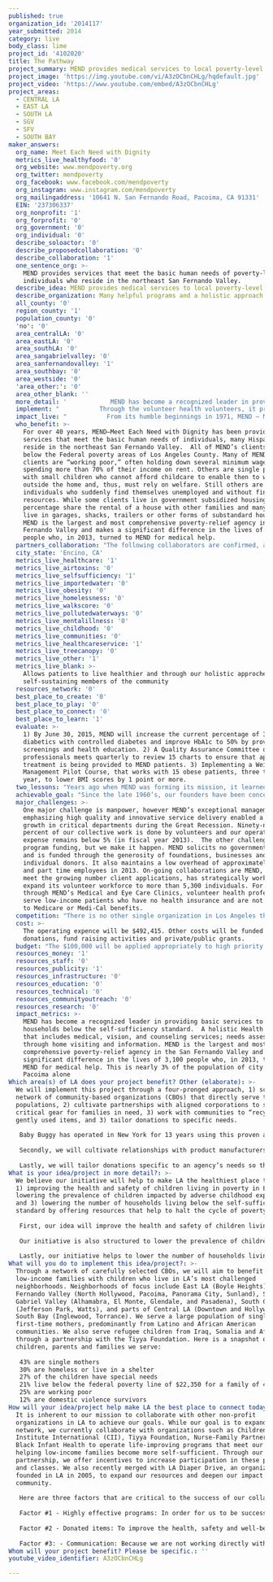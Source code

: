 ```yaml
---
published: true
organization_id: '2014117'
year_submitted: 2014
category: live
body_class: lime
project_id: '4102020'
title: The Pathway
project_summary: MEND provides medical services to local poverty-level people at no charge.
project_image: 'https://img.youtube.com/vi/A3zOCbnCHLg/hqdefault.jpg'
project_video: 'https://www.youtube.com/embed/A3zOCbnCHLg'
project_areas:
  - CENTRAL LA
  - EAST LA
  - SOUTH LA
  - SGV
  - SFV
  - SOUTH BAY
maker_answers:
  org_name: Meet Each Need with Dignity
  metrics_live_healthyfood: '0'
  org_website: www.mendpoverty.org
  org_twitter: mendpoverty
  org_facebook: www.facebook.com/mendpoverty
  org_instagram: www.instagram.com/mendpoverty
  org_mailingaddress: '10641 N. San Fernando Road, Pacoima, CA 91331'
  EIN: '237306337'
  org_nonprofit: '1'
  org_forprofit: '0'
  org_government: '0'
  org_individual: '0'
  describe_soloactor: '0'
  describe_proposedcollaboration: '0'
  describe_collaboration: '1'
  one_sentence_org: >-
    MEND provides services that meet the basic human needs of poverty-level
    individuals who reside in the northeast San Fernando Valley.
  describe_idea: MEND provides medical services to local poverty-level people at no charge.
  describe_organization: Many helpful programs and a holistic approach
  all_county: '0'
  region_county: '1'
  population_county: '0'
  'no': '0'
  area_centralLA: '0'
  area_eastLA: '0'
  area_southLA: '0'
  area_sangabrielvalley: '0'
  area_sanfernandovalley: '1'
  area_southbay: '0'
  area_westside: '0'
  'area_other:': '0'
  area_other_blank: ''
  more_detail: '            MEND has become a recognized leader in providing basic services in the northeast San Fernando Valley, and MEND’s Medical Clinic is the only free clinic in their portion of the Valley. Medical and vision care, as well as health education, are provided by volunteer health professionals to patients who are low income, have no health insurance and are not entitled to Medicare or Medical benefits. The Medical Clinic provides family practice, chiropractic, acupuncture and chronic disease care to thousands of people each year. When more specialized services are needed, the patients are given referrals to appropriate facilities nearby and free bus tokens are offered to help patients obtain these services. If needed, medications are pres'
  implement: "           Through the volunteer health volunteers, it provides basic ambulatory, hypertension, diabetic, vision, women’s health, acupuncture and chiropractic care to adults. The Eye Clinic provides eye exams, glaucoma testing and prescription glasses free of charge to all patients. Vision services are also provided to children. When more specialized services are needed, the patients are given referrals to appropriate nearby facilities.\r\n           While the MEND health service programs extend over the wide range of illnesses and treatments of young children through seniors, a significant percentage of MEND’s medical activity is extended to the diagnosis and the treatment of hypertension and diabetes prevalent in the dominantly Hispanic population of the northeast San Fernando Valley. Nearly one-third of the MEND medical cash budget is directed to diabetic medications. The MEND Medical Volunteers have designed and implemented a comprehensive medical program that provides health care to poor uninsured families living in the northeast San Fernando Valley. The group includes physicians, doctors of optometry, a doctor of chiropractic, an acupuncturist, nurse practitioners and RN's, \r\n           Through a Holistic Approach, the Medical Clinic provides health education and exercise classes, including specialty clinics for diabetes, hypertension, women’s health and healthy aging; and has recently launched a 4-month Weight Management Course, the objective of which is to educate obese patients on nutrition and exercise, in a culturally-sensitive manner while helping them adopt lifestyle changes that can help them lose the excess weight. Our plan is to rotate 15 patients every 4 months through the course with the goal of helping them lose 10 pounds or lower their BMI score by one point.\r\n"
  impact_live: "           From its humble beginnings in 1971, MEND – Meet Each Need with Dignity – has become one of the most comprehensive and empowering poverty relief agencies in Los Angeles County, serving in thousands of individuals each month with a full range of services designed to meet basic needs and move recipients on to self-reliance.  Named the 2012 California Nonprofit of the Year by the Governor’s Office, MEND, to better meet the growing number client applications, has strategically worked to expand its volunteer workforce to more than 5,300 individuals supported by approximately 31 experienced employees, who gave the equivalent hours of almost 95 full-time employees in 2013. On-going collaborations are part of this leveraged manpower, with more than 300 universities and colleges, businesses, nonprofit and government agencies and community groups regularly working in MEND departments. MEND has a reputation for exceptional management, emphasizing high quality and innovative service delivery.\r\n\r\nAs we move closer to 2050, MEND can strengthen its abilities to provide health options for individuals and families and to break the bonds of hunger, disease, and poverty providing a future-serving as a pathway to self-reliance.\r\n"
  who_benefit: >-
    For over 40 years, MEND—Meet Each Need with Dignity has been providing
    services that meet the basic human needs of individuals, many Hispanic, who
    reside in the northeast San Fernando Valley.  All of MEND’s clients are
    below the Federal poverty areas of Los Angeles County. Many of MENDS’s
    clients are “working poor,” often holding down several minimum wage jobs and
    spending more than 70% of their income on rent. Others are single parents
    with small children who cannot afford childcare to enable then to work
    outside the home and, thus, must rely on welfare. Still others are
    individuals who suddenly find themselves unemployed and without financial
    resources. While some clients live in government subsidized housing, a large
    percentage share the rental of a house with other families and many still
    live in garages, shacks, trailers or other forms of substandard housing.
    MEND is the largest and most comprehensive poverty-relief agency in the San
    Fernando Valley and makes a significant difference in the lives of 3,100
    people who, in 2013, turned to MEND for medical help.
  partners_collaboration: "The following collaborators are confirmed, and we have worked together in the past. Each collaborator adds its own specialty to complete the quality of the various medical services provided. These collaborators bring three critical aspects to the success of the medical service on a day-to-day basis: 1) their specific expertise, 2) key necessary research and 3) in-kind work to help MEND provide full medical follow through.\r\n\r\n\r\nMEND Medical Clinic: Total # 59\tMedical Cont.\r\nAlzheimer's Association\tProvidence St. Parish Nurses\r\nAmerican Diabetes Association\tSFV Optometric Society\r\nAnderson Career College\tSHP-PEP -Student Health Professional Pre-Entry Program\r\nCenter for the Partially Blind\tShalom Ahavat Temple\r\nCal State L.A. School of Nursing\tSouthside Coalition of Community Health Centers\r\nCalifornia Dept of Public Health: Champions for Change\tUCLA Dept of Int. Medicine: Community Health Program\r\nCalifornia State University Northridge\tUCLA Dept of Nephrology: SPRINT Study\r\nCalifornia State University Los Angeles: School of Nursing\tUCLA School of Nursing \" Heart Stiches\"\"\r\nCesar Chavez Committee: Annual Festival & March\tUSC School of Pharmacy Fraternity\r\nCollege of the Canyons: School of Nursing\tValley Care/ Olive View Hospital\r\nCommunity Clinic Association of LA County\tValley College of Medical Careers\r\nCommunity Clinic Voice\tValley Community Clinic\r\nCSNAP\tVCCC\r\nDirect Relief\tVision y Compromiso\r\nEl Nido\tWestern University School of Optometry\r\nEverest College\tWest Coast University School of Nursing\r\nWorksource California TSE Program\r\nYouth Policy Institute\r\nNorthridge Hospital\r\nOccidental College\r\nPacoima Beautiful\r\nPals for Health\r\nPartners in Care \r\nPlatt College\r\nProvidence Holy Cross Medical Center\r\n St. Joseph Medical Center\r\n\r\n\r\n\r\nHomeless Health Care L.A\r\nKaiser Permanente\r\nKaiser Permanente Panorama City: Health Education Dept\r\nKaiser Permanente Woodland Hills: Residency Program\r\nKaplan College\r\n    LA County Health Department\r\n\r\nLA County Department of Health Services: OVMC\r\nLA County Department of Public Health, Nutrition Program\r\nLatino Diabetes Association\r\nLions Clubs\r\nMission Community Hospital: Project Alto\r\nMt St. Mary's: School of Nursing\r\nNational Kidney Foundation\r\nNetwork for a Healthy California- LA Region\r\nNEVHC\r\nNational University School of health and Human Services\r\n\r\n\r\n\r\n.   Worksource California TSE Program\t\r\n"
  city_state: 'Encino, CA'
  metrics_live_healthcare: '1'
  metrics_live_airtoxins: '0'
  metrics_live_selfsufficiency: '1'
  metrics_live_importedwater: '0'
  metrics_live_obesity: '0'
  metrics_live_homelessness: '0'
  metrics_live_walkscore: '0'
  metrics_live_pollutedwaterways: '0'
  metrics_live_mentalillness: '0'
  metrics_live_childhood: '0'
  metrics_live_communities: '0'
  metrics_live_healthcareservice: '1'
  metrics_live_treecanopy: '0'
  metrics_live_other: '1'
  metrics_live_blank: >-
    Allows patients to live healthier and through our holistic approche become
    self-sustaining members of the community
  resources_network: '0'
  best_place_to_create: '0'
  best_place_to_play: '0'
  best_place_to_connect: '0'
  best_place_to_learn: '1'
  evaluate: >-
    1) By June 30, 2015, MEND will increase the current percentage of 30%
    diabetics with controlled diabetes and improve HbA1c to 50% by providing
    screenings and health education. 2) A Quality Assurance Committee of health
    professionals meets quarterly to review 15 charts to ensure that appropriate
    treatment is being provided to MEND patients. 3) Implementing a Weight
    Management Pilot Course, that works with 15 obese patients, three times a
    year, to lower BMI scores by 1 point or more. 
  two_lessons: "Years ago when MEND was forming its mission, it learned two lessons. Initially, it learned it really had to bonds of poverty by providing basic human needs and evaluating them. They had to look at all aspects which made up each client and thus help him or her with individual needs – a holistic approach. This manifested into a broad array of services provided and the opportunity to access these services through many client entry points. It was through these entry points that MEND could realistically break the bonds of poverty. . For one, to combat obesity and poor health habits, a comprehensive health education program is being developed that provides exercise courses, a health education library and health-related classes and seminars\r\n\r\nThe other lesson learned was the critical need to get clients on a road to being self- reliant, so they didn’t become totally dependent on MEND to live. For MEND there is a “pathway to self-reliance”.  As an example, through the efforts of its many volunteers and dedicated staff of professionals, MEND has been able effectively to provide for the human needs of its clients and offer a pathway to self-reliance through its educational programs. As an example, MEND has a course on Diabetic Health Education. Classes in this subject teach healthy eating and diabetic health management through diet and exercise while emphasizing the importance of living a healthy lifestyle to prevent diabetic health complications in the future. \r\n"
  achievable_goal: "Since the late 1960’s, our founders have been concerned about the plight of impoverished individuals living in this part of the San Fernando Valley.  Although they began in their garage, the need was so great for food, clothing and furniture that, in 1971, they formed MEND. From office space on Van Nuys Boulevard, to a warehouse that was purchased in the early 1980’s and expanded after the Northridge earthquake to an additional 40,000 square foot community center, MEND has kept pace with the needs of its clients every year and is prepared to do so in the coming 12 months.\r\n"
  major_challenges: >-
    One major challenge is manpower, however MEND’s exceptional management,
    emphasizing high quality and innovative service delivery enabled a 400%
    growth in critical departments during the Great Recession. Ninety-nine
    percent of our collective work is done by volunteers and our operating
    expense remains below 5% (in fiscal year 2013).  The other challenge is
    program funding, but we make it happen. MEND solicits no government grants
    and is funded through the generosity of foundations, businesses and
    individual donors. It also maintains a low overhead of approximately 30 full
    and part time employees in 2013. On-going collaborations are MEND, to better
    meet the growing number client applications, has strategically worked to
    expand its volunteer workforce to more than 5,300 individuals. For example,
    through MEND’s Medical and Eye Care Clinics, volunteer health professionals
    serve low-income patients who have no health insurance and are not entitled
    to Medicare or Medi-Cal benefits. 
  competition: "There is no other single organization in Los Angeles that has as many comprehensive services to a community as MEND.  Operationally MEND is unique. It’s privately funded – no regular government funding. There is low overhead cost, generally less than six percent (MEND is 99% volunteer driven). Staff is hired only when programs grow too large for volunteers to handle.\r\n\r\nMEND has become a recognized leader in providing basic services, including the second largest foodbank in LA County; a clothing distribution center that looks like an attractive retail \r\nstore; a holistic Health Clinic that includes medical, dental, vision, and counseling services; needs assessment through home visiting; information plus referral and a large Christmas basket \r\nprogram.  But more importantly, MEND’s mission compels the organization to provide empowerment services that include an Education and Training Center with classes and tutoring for adults and neighborhood children; a gardening training program through its foodbank intended to alleviate hunger and food insecurity; a wide range of health service programs; and special events held throughout the year, each of which includes educational components enabling clients to lead healthier, more productive lives.  All this is unique in several other respects: There is a holistic approach to relieving the effect of poverty, as evidenced by the broad array of services provided under one roof and the opportunity to access these services through many client entry points. Secondly, every service MEND provides has a “pathway to self-reliance.” so clients are shown how to incorporate the service into their lives to live better and contribute to society as caring human beings. Finally, on-going valued collaborations (covered earlier) are part of MEND’s leveraged manpower.\r\n"
  cost: >-
    The operating expence will be $492,415. Other costs will be funded by
    donations, fund raising activities and private/public grants.
  budget: "The $100,000 will be applied appropriately to high priority parts of the medical program budget below, including Diabetic Clinic Special Medication.\r\n\r\n\t\r\nMedical Program\r\nSalaries\t     131,358 \r\nSenior Staff Support\t\r\nMedical Clinic Manager\t\r\nMedical Assistant\t\r\nOptometrist\t\r\nEmployer Taxes and Benefits\t      23,960 \r\nContingency \t           300 \r\nPostage\t             50 \r\nProfessional Liability Insurance\t        3,000 \r\nPharmaceuticals\t      36,000 \r\nLaboratories\t      25,000 \r\nMedical Office Equipment\t        1,000 \r\nMedical Supplies\t        5,000 \r\nOffice Supplies\t        1,300 \r\nBioWaste/Trash\t        1,400 \r\nProfessional Dues/Licenses\t        4,500 \r\nProfessional Development\t        1,100 \r\nHealth Fair\t           250 \r\nVOIP, T1 Internet and Phone\t        1,400 \r\nVision Clinic Supplies\t      27,500 \r\nDiabetic Clinic Special Medication\t     144,000 \r\nDiabetic Test Strips\t      16,000 \r\nDiabetic Supplies\t        6,500 \r\nComputer expense\t           306 \r\nEquipment rental\t        3,615 \r\nInsurance\t        6,796 \r\nWorker's Comp Iins.\t        3,281 \r\nInterest\t           230 \r\nJanitorial\t        7,079 \r\nLicense and permits\t             68 \r\nMiscellaneous\t           536 \r\nOffice expenses\t        2,659 \r\nPostage\t           230 \r\nPrinting\t           765 \r\nProfessional fees\t        2,586 \r\nProperty taxes\t           918 \r\nRepairs and maintenance\t      16,007 \r\nOn-Call Security\t           668 \r\nSupplies\t        2,040 \r\nTelephone\t           311 \r\nUtilities\t      14,705 \r\n\t\r\n\t\r\n \t \r\nTotal operating expense\t     492,415 \r\n\t\r\nIn-Kind expense\t     630,000 \r\n\t\r\nTotal expense\t  1,122,415 \r\n\t\r\n% of total budget\t8%\r\n"
  resources_money: '1'
  resources_staff: '0'
  resources_publicity: '1'
  resources_infrastructure: '0'
  resources_education: '0'
  resources_technical: '0'
  resources_communityoutreach: '0'
  resources_research: '0'
  impact_metrics: >-
    MEND has become a recognized leader in providing basic services to only
    households below the self-sufficiency standard.  A holistic Health Clinic
    that includes medical, vision, and counseling services; needs assessment
    through home visiting and information. MEND is the largest and most
    comprehensive poverty-relief agency in the San Fernando Valley and makes a
    significant difference in the lives of 3,100 people who, in 2013, turned to
    MEND for medical help. This is nearly 3% of the population of city of
    Pacoima alone
Which area(s) of LA does your project benefit? Other (elaborate): >-
  We will implement this project through a four-pronged approach, 1) scale up a
  network of community-based organizations (CBOs) that directly serve target
  populations, 2) cultivate partnerships with aligned corporations to secure
  critical gear for families in need, 3) work with communities to “recycle”
  gently used items, and 3) tailor donations to specific needs. 
   
   Baby Buggy has operated in New York for 13 years using this proven approach. Recently, the organization merged with LA Diaper Drive, the nation’s largest diaper bank, to expand its efforts into LA to serve one of America’s most vulnerable cities. Though we currently work with several CBOs in LA, we will scale up a network of organizations that are concentrated in low-income neighborhoods and offer programs designed to give individuals the skills necessary to become self-sufficient. These programs include job skills training, GED prep, and financial literacy classes. With additional resources, we would have the capacity to more actively secure CBOs that meet our standards, while closely monitoring these anti-poverty programs. 
   
   Secondly, we will cultivate relationships with product manufacturers to secure critical gear. Using our NY program as a model, we will communicate needs to corporate representatives to funnel excess inventory through LA, thereby saving on shipping costs, or in unique cases, secure a non-profit discount to purchase product at cost. Baby Buggy will also provide a mechanism for the community to recycle items their child has outgrown. We will work with local businesses to operate as “drop off sites,” where individuals can donate gently used items in exchange for a tax deduction. 
   
   Lastly, we will tailor donations specific to an agency’s needs so that items are instrumental in increasing parental participation. Nearly all of our CBO partners in NY report that using donated items as incentives helps them leverage the impact of their programs. One partner found, for example, that they were able to increase the number of families accessing their services by 26% simply by providing a free pack of diapers to those who came in for benefits screenings. Once an individual gets in the door, they are then more likely to feel empowered to change their situation. We plan to do quarterly check-ins with these organizations to take an inventory of their needs, with a goal of fulfilling at least 60% of requests by end of year one. Our NY counterpart currently achieves an 84% success rate.
What is your idea/project in more detail?: >-
  We believe our initiative will help to make LA the healthiest place to live by
  1) improving the health and safety of children living in poverty in LA, 2)
  lowering the prevalence of children impacted by adverse childhood experiences,
  and 3) lowering the number of households living below the self-sufficiency
  standard by offering resources that help to halt the cycle of poverty. 
   
   First, our idea will improve the health and safety of children living in low-income households by providing parents with resources to safeguard a child from harm. Families cannot purchase items such as diapers, strollers, or cribs with food stamps, so children living in poverty often lack access to basic needs. Children without a crib often sleep in drawers or between parents or can be strapped into a car seat not designed to fit their size; both can lead to severe injury or death. Meanwhile, when a parent cannot afford diapers—an adequate supply costs roughly $100 or more per month—they report keeping infants in a single diaper for a day or longer. This can lead to infection and hygiene issues, while putting children at risk for social, emotional, and behavioral problems down the line. 
   
   Our initiative is also structured to lower the prevalence of children whose lives are impacted by adverse childhood experiences. When a single mother has basic needs met, she is more likely to leave an abusive relationship or avoid incarceration, which ultimately impact her children. In the same right, research shows that when a father can provide for a child, he’s more likely to have greater access to his child and play a greater role in his/her life. Aside from basic infant needs, our model also supports healthy child development by giving children tools like books and school supplies to get the most from their education. 
   
   Lastly, our initiative helps to lower the number of households living below the self-sufficiency standard, today and by 2050, by giving families resources to halt the cycle of poverty. For instance, most daycare centers require a week’s worth of diapers for enrollment. If a parent cannot afford a week of diapers, they may not be able to enroll their child in daycare, and thereby cannot work to support their family. Eventually, their children join the poverty cycle. We not only meet immediate needs to help families succeed, but also support long-term goals through life-improving programs.
What will you do to implement this idea/project?: >-
  Through a network of carefully selected CBOs, we will aim to benefit
  low-income families with children who live in LA’s most challenged
  neighborhoods. Neighborhoods of focus include East LA (Boyle Heights), San
  Fernando Valley (North Hollywood, Pacoima, Panorama City, Sunland), San
  Gabriel Valley (Alhamabra, El Monte, Glendale, and Pasadena), South Central
  (Jefferson Park, Watts), and parts of Central LA (Downtown and Hollywood) and
  South Bay (Inglewood, Torrance). We serve a large population of single and
  first-time mothers, predominantly from Latino and African American
  communities. We also serve refugee children from Iraq, Somalia and Afghanistan
  through a partnership with the Tiyya Foundation. Here is a snapshot of the
  children, parents and families we serve:
   
   43% are single mothers
   30% are homeless or live in a shelter
   27% of the children have special needs
   21% live below the federal poverty line of $22,350 for a family of 4 
   25% are working poor 
   12% are domestic violence survivors
How will your idea/project help make LA the best place to connect today? In LA2050?: >-
  It is inherent to our mission to collaborate with other non-profit
  organizations in LA to achieve our goals. While our goal is to expand our
  network, we currently collaborate with organizations such as Children’s
  Institute International (CII), Tiyya Foundation, Nurse-Family Partnership, and
  Black Infant Health to operate life-improving programs that meet our goals of
  helping low-income families become more self-sufficient. Through our
  partnership, we offer incentives to increase participation in these programs
  and classes. We also recently merged with LA Diaper Drive, an organization
  founded in LA in 2005, to expand our resources and deepen our impact in the LA
  community. 
   
   Here are three factors that are critical to the success of our collaboration:
   
   Factor #1 - Highly effective programs: In order for us to be successful in achieving our objectives, partners need to have highly functioning and independent programs in place to support individuals in improving their life situations. These programs must be run by trained and educated individuals who have experience dealing with the economic issues that plague these communities. 
   
   Factor #2 - Donated items: To improve the health, safety and well-being of children living in poverty, and in turn, the sustainability of our partners’ services, we need to have access to essential gear, products and services that will positively impact the lives of children and families we serve. 
   
   Factor #3: - Communication: Because we are not working directly with the individuals we serve, it is imperative that we have an open and reciprocal line of communication with partner CBOs. We must respond to their needs in a timely fashion, and they must strongly communicate the impact of our donations so we can continue to obtain items from generous corporations, retailers, and individuals.
Whom will your project benefit? Please be specific.: ''
youtube_video_identifier: A3zOCbnCHLg

---
```

